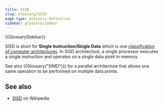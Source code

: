 ```yaml
---
title: SISD
slug: Glossary/SISD
page-type: glossary-definition
sidebar: glossarysidebar
---
```


{{GlossarySidebar}}

SISD is short for **Single Instruction/Single Data** which is one [classification of computer architectures](https://en.wikipedia.org/wiki/Flynn%27s_taxonomy). In SISD architecture, a single processor executes a single instruction and operates on a single data point in memory.

See also {{Glossary("SIMD")}} for a parallel architecture that allows one same operation to be performed on multiple data points.

## See also

- [SISD](https://en.wikipedia.org/wiki/Single_instruction,_single_data) on Wikipedia
